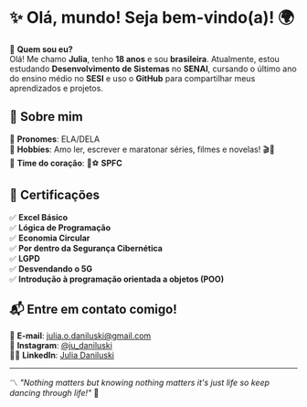 # ✨ Olá, mundo! Seja bem-vindo(a)! 🌍  

🚀 **Quem sou eu?**  
Olá! Me chamo **Julia**, tenho **18 anos** e sou **brasileira**. Atualmente, estou estudando **Desenvolvimento de Sistemas** no **SENAI**, cursando o último ano do ensino médio no **SESI** e uso o **GitHub** para compartilhar meus aprendizados e projetos.  

## 🔹 Sobre mim  
🔹 **Pronomes**: ELA/DELA  
🔹 **Hobbies**: Amo ler, escrever e maratonar séries, filmes e novelas! 🎬📖  
🔹 **Time do coração**: 💖⚽ **SPFC**  

## 📜 Certificações  
✅ **Excel Básico**  
✅ **Lógica de Programação**  
✅ **Economia Circular**  
✅ **Por dentro da Segurança Cibernética**  
✅ **LGPD**  
✅ **Desvendando o 5G**  
✅ **Introdução à programação orientada a objetos (POO)**


## 📬 Entre em contato comigo!  
📧 **E-mail**: [julia.o.daniluski@gmail.com](mailto:julia.o.daniluski@gmail.com)  
📸 **Instagram**: [@ju_daniluski](https://www.instagram.com/ju_daniluski)  
👩‍🏭 **LinkedIn**: [Julia Daniluski](https://www.linkedin.com/in/julia-daniluski-082b78352/)


---

〽️ *"Nothing matters but knowing nothing matters it's just life so keep dancing through life!"* 🎵  
